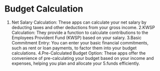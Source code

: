 # Budget Calculation 



1. Net Salary Calculation: These apps can calculate your net salary by deducting taxes and other deductions from your gross income.
2.KWSP Calculation: They provide a function to calculate contributions to the Employees Provident Fund (KWSP) based on your salary.
3.Basic Commitment Entry: You can enter your basic financial commitments, such as rent or loan payments, to factor them into your budget calculations.
4.Pre-Calculated Budget Option: These apps offer the convenience of pre-calculating your budget based on your income and expenses, helping you plan and allocate your 5.funds efficiently.
